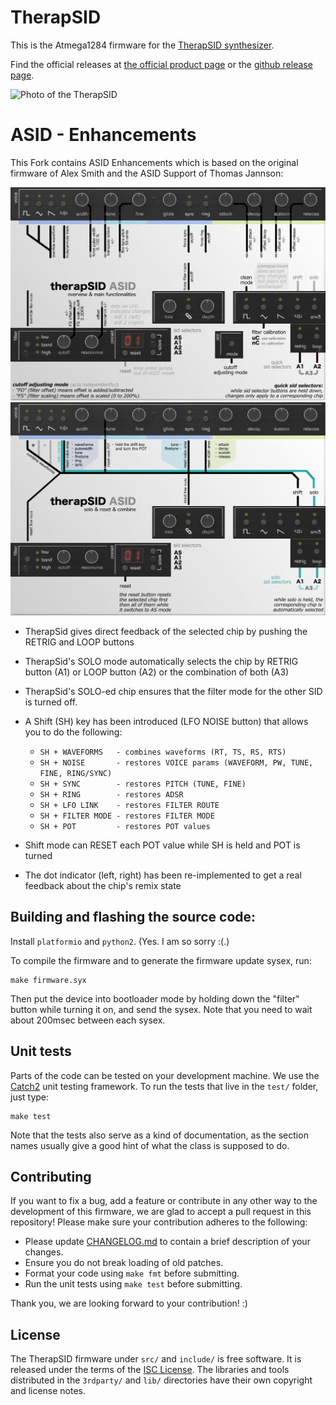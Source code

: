 # TherapSID

This is the Atmega1284 firmware for the [TherapSID synthesizer](https://www.twistedelectrons.com/therapsid).

Find the official releases at [the official product page](https://www.twistedelectrons.com/therapsid) or the [github release page](https://github.com/twistedelectrons/TherapSID/releases).

![Photo of the TherapSID](https://static.wixstatic.com/media/b8c32b_83978e994e24423d991c01e184dd30ce~mv2.jpg)

# ASID - Enhancements

This Fork contains ASID Enhancements which is based on the original firmware of Alex Smith and the ASID Support of Thomas Jannson:

![ASID Enhancements](https://github.com/rio-rattenrudel/TherapSID/blob/asid-enhancements/doc/asid_quick_guide_01.png)
![ASID Enhancements](https://github.com/rio-rattenrudel/TherapSID/blob/asid-enhancements/doc/asid_quick_guide_02.png)

 * TherapSid gives direct feedback of the selected chip by pushing the RETRIG and LOOP buttons

 * TherapSid's SOLO mode automatically selects the chip by RETRIG button (A1) or LOOP button (A2) or the combination of both (A3)

 * TherapSid's SOLO-ed chip ensures that the filter mode for the other SID is turned off.
   
 * A Shift (SH) key has been introduced (LFO NOISE button) that allows you
   to do the following:

      - ```SH + WAVEFORMS   - combines waveforms (RT, TS, RS, RTS)```
      - ```SH + NOISE       - restores VOICE params (WAVEFORM, PW, TUNE, FINE, RING/SYNC)```
      - ```SH + SYNC        - restores PITCH (TUNE, FINE)```
      - ```SH + RING        - restores ADSR```
      - ```SH + LFO LINK    - restores FILTER ROUTE```
      - ```SH + FILTER MODE - restores FILTER MODE```
      - ```SH + POT         - restores POT values```

 * Shift mode can RESET each POT value while SH is held and POT is turned

 * The dot indicator (left, right) has been re-implemented to get a real feedback about the chip's remix state

## Building and flashing the source code:

Install `platformio` and `python2`. (Yes. I am so sorry :(.)

To compile the firmware and to generate the firmware update sysex, run:

```
make firmware.syx
```

Then put the device into bootloader mode by holding down the "filter" button while turning it on,
and send the sysex. Note that you need to wait about 200msec between each sysex.

## Unit tests

Parts of the code can be tested on your development machine. We use the
[Catch2](https://github.com/catchorg/Catch2) unit testing framework. To run the tests that live
in the `test/` folder, just type:

```
make test
```

Note that the tests also serve as a kind of documentation, as the section names usually give a
good hint of what the class is supposed to do.

## Contributing

If you want to fix a bug, add a feature or contribute in any other way to the development
of this firmware, we are glad to accept a pull request in this repository! Please make sure
your contribution adheres to the following:

- Please update [CHANGELOG.md](CHANGELOG.md) to contain a brief description of your changes.
- Ensure you do not break loading of old patches.
- Format your code using `make fmt` before submitting.
- Run the unit tests using `make test` before submitting.

Thank you, we are looking forward to your contribution! :)

## License

The TherapSID firmware under `src/` and `include/` is free software. It is released under the terms of
the [ISC License](LICENSE.md). The libraries and tools distributed in the `3rdparty/` and `lib/`
directories have their own copyright and license notes.
